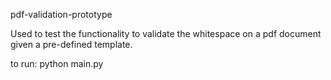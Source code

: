 pdf-validation-prototype

Used to test the functionality to validate the whitespace on a pdf document given a pre-defined template.

to run: python main.py
